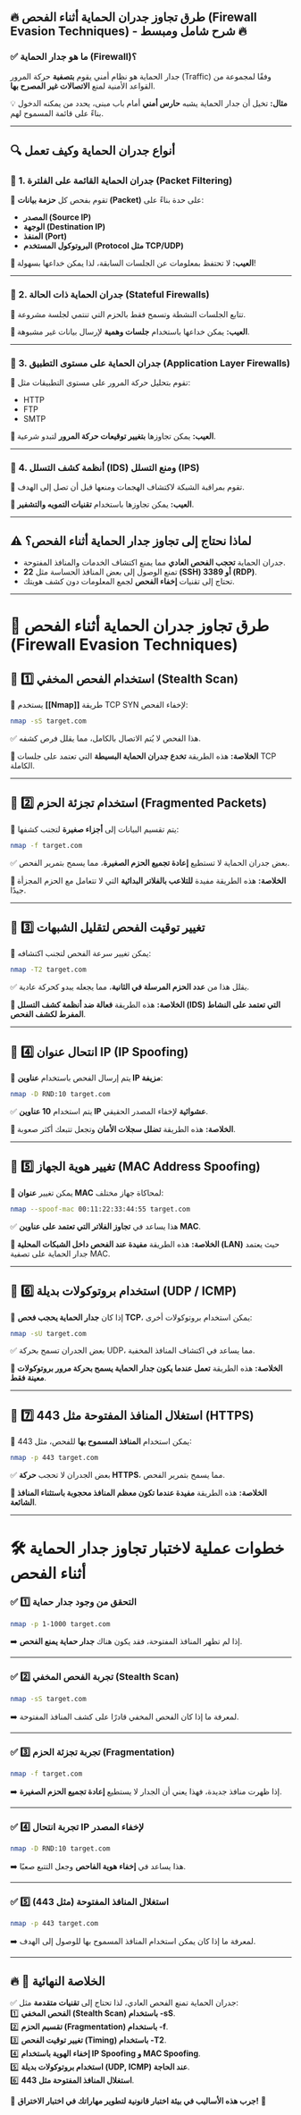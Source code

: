 ## 🔥 **طرق تجاوز جدران الحماية أثناء الفحص (Firewall Evasion Techniques) - شرح شامل ومبسط** 🔥

### ✅ **ما هو جدار الحماية (Firewall)؟**

جدار الحماية هو نظام أمني يقوم **بتصفية** حركة المرور (Traffic) وفقًا لمجموعة من القواعد الأمنية لمنع **الاتصالات غير المصرح بها**.

💡 **مثال:** تخيل أن جدار الحماية يشبه **حارس أمني** أمام باب مبنى، يحدد من يمكنه الدخول بناءً على قائمة المسموح لهم.

---

## 🔍 **أنواع جدران الحماية وكيف تعمل**

### 🔹 **1. جدران الحماية القائمة على الفلترة (Packet Filtering)**

📌 تقوم بفحص كل **حزمة بيانات (Packet)** على حدة بناءً على:

- **المصدر (Source IP)**
- **الوجهة (Destination IP)**
- **المنفذ (Port)**
- **البروتوكول المستخدم (Protocol مثل TCP/UDP)**

**🛑 العيب:** لا تحتفظ بمعلومات عن الجلسات السابقة، لذا يمكن خداعها بسهولة!

---

### 🔹 **2. جدران الحماية ذات الحالة (Stateful Firewalls)**

📌 تتابع الجلسات النشطة وتسمح فقط بالحزم التي تنتمي لجلسة مشروعة.

**🛑 العيب:** يمكن خداعها باستخدام **جلسات وهمية** لإرسال بيانات غير مشبوهة.

---

### 🔹 **3. جدران الحماية على مستوى التطبيق (Application Layer Firewalls)**

📌 تقوم بتحليل حركة المرور على مستوى التطبيقات مثل:

- HTTP
- FTP
- SMTP

**🛑 العيب:** يمكن تجاوزها **بتغيير توقيعات حركة المرور** لتبدو شرعية.

---

### 🔹 **4. أنظمة كشف التسلل (IDS) ومنع التسلل (IPS)**

📌 تقوم بمراقبة الشبكة لاكتشاف الهجمات ومنعها قبل أن تصل إلى الهدف.

**🛑 العيب:** يمكن تجاوزها باستخدام **تقنيات التمويه والتشفير**.

---

## ⚠️ **لماذا نحتاج إلى تجاوز جدار الحماية أثناء الفحص؟**

- جدران الحماية **تحجب الفحص العادي** مما يمنع اكتشاف الخدمات والمنافذ المفتوحة.
- تمنع الوصول إلى بعض المنافذ الحساسة مثل **22 (SSH) أو 3389 (RDP)**.
- تحتاج إلى تقنيات **إخفاء الفحص** لجمع المعلومات دون كشف هويتك.

---

# 🚀 **طرق تجاوز جدران الحماية أثناء الفحص (Firewall Evasion Techniques)**

## 🔎 **1️⃣ استخدام الفحص المخفي (Stealth Scan)**

📌 يستخدم **[[Nmap]]** طريقة TCP SYN لإخفاء الفحص:

```bash
nmap -sS target.com
```

✅ هذا الفحص لا يُتم الاتصال بالكامل، مما يقلل فرص كشفه.

**📌 الخلاصة:** هذه الطريقة **تخدع جدران الحماية البسيطة** التي تعتمد على جلسات TCP الكاملة.

---

## 🔎 **2️⃣ استخدام تجزئة الحزم (Fragmented Packets)**

📌 يتم تقسيم البيانات إلى **أجزاء صغيرة** لتجنب كشفها:

```bash
nmap -f target.com
```

✅ بعض جدران الحماية لا تستطيع **إعادة تجميع الحزم الصغيرة**، مما يسمح بتمرير الفحص.

**📌 الخلاصة:** هذه الطريقة مفيدة **للتلاعب بالفلاتر البدائية** التي لا تتعامل مع الحزم المجزأة جيدًا.

---

## 🔎 **3️⃣ تغيير توقيت الفحص لتقليل الشبهات**

📌 يمكن تغيير سرعة الفحص لتجنب اكتشافه:

```bash
nmap -T2 target.com
```

✅ يقلل هذا من **عدد الحزم المرسلة في الثانية**، مما يجعله يبدو كحركة عادية.

**📌 الخلاصة:** هذه الطريقة **فعالة ضد أنظمة كشف التسلل (IDS) التي تعتمد على النشاط المفرط لكشف الفحص**.

---

## 🔎 **4️⃣ انتحال عنوان IP (IP Spoofing)**

📌 يتم إرسال الفحص باستخدام **عناوين IP مزيفة**:

```bash
nmap -D RND:10 target.com
```

✅ يتم استخدام **10 عناوين IP عشوائية** لإخفاء المصدر الحقيقي.

**📌 الخلاصة:** هذه الطريقة **تضلل سجلات الأمان** وتجعل تتبعك أكثر صعوبة.

---

## 🔎 **5️⃣ تغيير هوية الجهاز (MAC Address Spoofing)**

📌 يمكن تغيير **عنوان MAC** لمحاكاة جهاز مختلف:

```bash
nmap --spoof-mac 00:11:22:33:44:55 target.com
```

✅ هذا يساعد في **تجاوز الفلاتر التي تعتمد على عناوين MAC**.

**📌 الخلاصة:** هذه الطريقة **مفيدة عند الفحص داخل الشبكات المحلية (LAN)** حيث يعتمد جدار الحماية على تصفية MAC.

---

## 🔎 **6️⃣ استخدام بروتوكولات بديلة (UDP / ICMP)**

📌 إذا كان **جدار الحماية يحجب فحص TCP**، يمكن استخدام بروتوكولات أخرى:

```bash
nmap -sU target.com
```

✅ بعض الجدران تسمح بحركة UDP، مما يساعد في اكتشاف المنافذ المخفية.

**📌 الخلاصة:** هذه الطريقة **تعمل عندما يكون جدار الحماية يسمح بحركة مرور بروتوكولات معينة فقط**.

---

## 🔎 **7️⃣ استغلال المنافذ المفتوحة مثل 443 (HTTPS)**

📌 يمكن استخدام **المنافذ المسموح بها** للفحص، مثل 443:

```bash
nmap -p 443 target.com
```

✅ بعض الجدران لا تحجب **حركة HTTPS**، مما يسمح بتمرير الفحص.

**📌 الخلاصة:** هذه الطريقة **مفيدة عندما تكون معظم المنافذ محجوبة باستثناء المنافذ الشائعة**.

---

# 🛠 **خطوات عملية لاختبار تجاوز جدار الحماية أثناء الفحص**

### ✅ **1️⃣ التحقق من وجود جدار حماية**

```bash
nmap -p 1-1000 target.com
```

➡️ إذا لم تظهر المنافذ المفتوحة، فقد يكون هناك **جدار حماية يمنع الفحص**.

---

### ✅ **2️⃣ تجربة الفحص المخفي (Stealth Scan)**

```bash
nmap -sS target.com
```

➡️ لمعرفة ما إذا كان الفحص المخفي قادرًا على كشف المنافذ المفتوحة.

---

### ✅ **3️⃣ تجربة تجزئة الحزم (Fragmentation)**

```bash
nmap -f target.com
```

➡️ إذا ظهرت منافذ جديدة، فهذا يعني أن الجدار لا يستطيع **إعادة تجميع الحزم الصغيرة**.

---

### ✅ **4️⃣ تجربة انتحال IP لإخفاء المصدر**

```bash
nmap -D RND:10 target.com
```

➡️ هذا يساعد في **إخفاء هوية الفاحص** وجعل التتبع صعبًا.

---

### ✅ **5️⃣ استغلال المنافذ المفتوحة (مثل 443)**

```bash
nmap -p 443 target.com
```

➡️ لمعرفة ما إذا كان يمكن استخدام المنافذ المسموح بها للوصول إلى الهدف.

---

## 🔥 **📌 الخلاصة النهائية**

✅ جدران الحماية تمنع الفحص العادي، لذا تحتاج إلى **تقنيات متقدمة** مثل:  
1️⃣ **الفحص المخفي (Stealth Scan) باستخدام -sS**.  
2️⃣ **تقسيم الحزم (Fragmentation) باستخدام -f**.  
3️⃣ **تغيير توقيت الفحص (Timing) باستخدام -T2**.  
4️⃣ **إخفاء الهوية باستخدام IP Spoofing و MAC Spoofing**.  
5️⃣ **استخدام بروتوكولات بديلة (UDP, ICMP) عند الحاجة**.  
6️⃣ **استغلال المنافذ المفتوحة مثل 443**.

🚀 **جرب هذه الأساليب في بيئة اختبار قانونية لتطوير مهاراتك في اختبار الاختراق!** 🚀